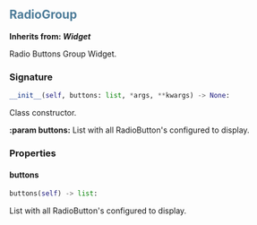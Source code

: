 

## <h2 style="color: #4d7c99;">RadioGroup</h2>


**Inherits from: _Widget_**

Radio Buttons Group Widget.


### Signature

```python
__init__(self, buttons: list, *args, **kwargs) -> None:
```

Class constructor.

  
**:param buttons:** List with all RadioButton's configured to display.
  


### Properties


#### buttons

```python
buttons(self) -> list:
```

List with all RadioButton's configured to display.
